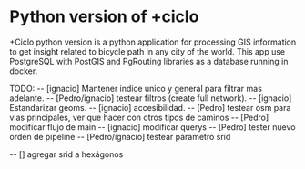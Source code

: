 # Python version of +ciclo
+Ciclo python version is a python application for processing GIS information to get insight related to bicycle path in any city of the world.
This app use PostgreSQL with PostGIS and PgRouting libraries as a database running in docker. 

TODO: 
-- [ignacio] Mantener indice unico y general para filtrar mas adelante.
-- [Pedro/ignacio] testear filtros (create full network).
-- [ignacio] Estandarizar geoms.
-- [ignacio] accesibilidad.
-- [Pedro] testear osm para vias principales, ver que hacer con otros tipos de caminos 
-- [Pedro] modificar flujo de main
    -- [ignacio] modificar querys 
    -- [Pedro] tester nuevo orden de pipeline
-- [Pedro/ignacio] testear parametro srid

-- [] agregar srid a hexágonos